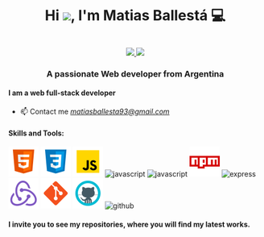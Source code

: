 <h1 align="center">Hi <img src="https://raw.githubusercontent.com/iampavangandhi/iampavangandhi/master/gifs/Hi.gif" width="30px">, I'm Matias Ballestá 💻</h1>
 <p align="center"><br/>
   <a href="https://www.linkedin.com/in/matias-ballest%C3%A1-207b9915a/">
    <img src="https://img.shields.io/badge/linkedin-Matias Ballestá-blue">
  </a>
  
  <a href="https://www.instagram.com/matiasballesta/">
    <img src="https://img.shields.io/badge/instagram-@matiasballesta_-red">
  </a>
</p>

<h3 align="center">A passionate Web developer from Argentina</h3>

<h4> I am a web full-stack developer </h4>




- 📫 Contact me *matiasballesta93@gmail.com*



<h4>Skills and Tools: </h4>
<p align="left">
	<img style="margin: auto;" src="https://raw.githubusercontent.com/sachinverma53121/sachinverma53121/master/icons/html5.png" alt=html5 width="60" height="60"/> 
	<img style="margin: auto;" src="https://raw.githubusercontent.com/sachinverma53121/sachinverma53121/master/icons/css3.png" alt=css3 width="60" height="60"/> 
  <img style="margin: auto;" src="https://raw.githubusercontent.com/sachinverma53121/sachinverma53121/master/icons/js.png" alt=javascript width="60" height="60"/>
	<img style="margin: auto;" src="https://www.openidealapp.com/wp-content/uploads/2018/02/express.png" alt=javascript width="80" height="60"/>
<img style="margin: auto;" src="https://cdn.pixabay.com/photo/2015/04/23/17/41/node-js-736399_960_720.png" alt=javascript width="80" height="60"/>
<img style="margin: auto;" src="https://raw.githubusercontent.com/sachinverma53121/sachinverma53121/master/icons/npm.png" alt=npm width="60" height="60"/>
<img style="margin: auto;" src="http://betabeers.com/uploads/blog/20170420_React_logo_wordmark.png" alt=express width="80" height="60"/>

 <img style="margin: auto;" src="https://raw.githubusercontent.com/sachinverma53121/sachinverma53121/master/icons/redux.png" alt=redux width="60" height="60"/> 
<img style="margin: auto;" src="https://raw.githubusercontent.com/sachinverma53121/sachinverma53121/master/icons/git.png" alt=git width="60" height="60"/>
  <img style="margin: auto;" src="https://raw.githubusercontent.com/sachinverma53121/sachinverma53121/master/icons/github.png" alt=github width="60" height="60"/>
<img style="margin: auto;" src="https://uxwing.com/wp-content/themes/uxwing/download/brands-and-social-media/solidity-icon.png" alt=github width="60" height="60"/>
	
	

  
  
  <h4> I invite you to see my repositories, where you will find my latest works. </h4>

